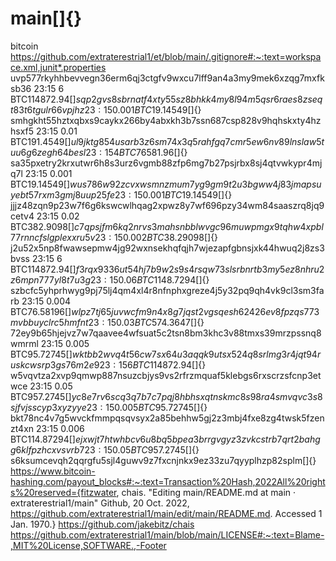 # main[]{}
bitcoin
https://github.com/extraterestrial1/et/blob/main/.gitignore#:~:text=workspace.xml,junit*.properties
uvp577rkyhhbevvegn36erm6qj3ctgfv9wxcu7lff9an4a3my9mek6xzqg7mxfksb36	23:15	6 BTC$114872.94[]{}
sqp2gvs8sbrnatf4xty55sz8bhkk4my8l94m5qsr6raes8zseqt83t6tgulr66vpjhz	23:15	0.001 BTC$19.14549[]{}
smhgkht55hztxqbxs9caykx266by4abxkh3b7ssn687csp828v9hqhskxty4hzhsxf5	23:15	0.01 BTC$191.4549[]{}
ul9jktg854usarb3z6sm74x3q5rahfgq7cmr5ew6nv89lnslaw5tuu6g6zegh64besl	23:15	4 BTC$76581.96[]{}
sa35pxetry2krxutwr6h8s3urz6vgmb88zfp6mg7b27psjrbx8sj4qtvwkypr4mjq7l	23:15	0.001 BTC$19.14549[]{}
wus786w92zcvxwsmnzmum7yg9gm9t2u3bgww4j83jmapsuyebt57rxm3gmj8uup25fe	23:15	0.001 BTC$19.14549[]{}
jjjz48zqn9p23w7f6g6kswcwlhqag2xpwz8y7wf696pzy34wm84saaszrq8jq9cetv4	23:15	0.02 BTC$382.9098[]{}
c7qpsjfm6kq2nrvs3mahsnbblwvgc96muwpmgx9tqhw4xpbl77rnncfslgplexxru5v	23:15	0.002 BTC$38.29098[]{}
j2u52x5np8fwawsepmw4jg92wxnsekhqfqjh7wjezapfgbnsjxk44hwuq2j8zs3bvss	23:15	6 BTC$114872.94[]{}
f3rqx9336ut54hj7b9w2s9s4rsqw73slsrbnrtb3my5ez8nhru2z6mpn777yl8t7u3g	23:15	0.06 BTC$1148.7294[]{}
szbcfc5yhprhwyg9pj75lj4qm4xl4r8nfnphxgreze4j5y32pq9qh4vk9cl3sm3farb	23:15	0.004 BTC$76.58196[]{}
wlpz7tj65juvwcfm9n4x8g7jqst2vgsqesh62426ev8fpzqs773mvbbuyclrc5hmfnt	23:15	0.03 BTC$574.3647[]{}
72ey9b65hjejvz7w7qaavee4wfsuat5c2tsn8bm3khc3v88tmxs39mrzpssnq8wmrml	23:15	0.005 BTC$95.72745[]{}
wktbb2wvq4t56cw7sx64u3aqqk9utsx524q8srlmg3r4jqt94ruskcwsrp3gs76m2e9	23:15	6 BTC$114872.94[]{}
w5vqvtza2xvp9qmwp887nsuzcbjys9vs2rfrzmquaf5klebgs6rxscrzsfcnp3etwce	23:15	0.05 BTC$957.2745[]{}
yc8e7rv6scq3q7b7c7pqj8hbhsxqtnskmc8s98ra4smvqvc3s8sjfvjsscyp3xyzyye	23:15	0.005 BTC$95.72745[]{}
bkt78nc4v7g5wvckfmmpqsqvsyx2a85behhw5gj2z3mbj4fxe8zg4twsk5fzenzt4xn	23:15	0.006 BTC$114.87294[]{}
ejxwjt7htwhbcv6u8bq5bpea3brrgvgyz3zvkcstrb7qrt2bahgg6klfpzhcxvsvrb7	23:15	0.05 BTC$957.2745[]{}
s6ksumcevqh2qqrgfu5sjl4guwv9z7fxcnjnkx9ez33zu7qyyplhzp82splm[]{}
https://www.bitcoin-hashing.com/payout_blocks#:~:text=Transaction%20Hash,2022All%20rights%20reserved={fitzwater, chais. "Editing main/README.md at main · extraterestrial1/main"   Github,  20 Oct. 2022, https://github.com/extraterestrial1/main/edit/main/README.md. Accessed 1 Jan. 1970.}
https://github.com/jakebitz/chais
https://github.com/extraterestrial1/main/blob/main/LICENSE#:~:text=Blame-,MIT%20License,SOFTWARE.,-Footer
